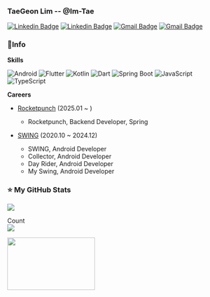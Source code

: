 ### TaeGeon Lim -- @Im-Tae

[![Linkedin Badge](https://img.shields.io/badge/-LinkedIn-blue?style=flat-square&logo=Linkedin&logoColor=white&link=https://www.linkedin.com/in/limtaegeon)](https://www.linkedin.com/in/limtaegeon) [![Linkedin Badge](https://img.shields.io/badge/-Rocketpunch-black?style=flat-square&logo=rocket&logoColor=white&link=https://www.rocketpunch.com/@itggood2420)](https://www.rocketpunch.com/@itggood2420) [![Gmail Badge](https://img.shields.io/badge/-Gmail-d14836?style=flat-square&logo=Gmail&logoColor=white&link=mailto:itggood2420@gmail.com)](mailto:itggood2420@gmail.com) [![Gmail Badge](https://img.shields.io/badge/-Blog-000000)](https://imleaf.tistory.com/) 

### 📑Info
**Skills**

![Android](https://img.shields.io/badge/-Android-green?style=flat-square&logo=android&logoColor=white) 
![Flutter](https://img.shields.io/badge/-Flutter-042B59?style=flat-square&logo=flutter&logoColor=white) 
![Kotlin](https://img.shields.io/badge/-Kotlin-B125EA?style=flat-square&logo=kotlin&logoColor=white) 
![Dart](https://img.shields.io/badge/-Dart-0553B1?style=flat-square&logo=dart&logoColor=white)
![Spring Boot](https://img.shields.io/badge/-SpringBoot-6DB33F?style=flat-square&logo=spring&logoColor=white) 
![JavaScript](https://img.shields.io/badge/-JavaScript-f0db4f?style=flat-square&logo=javascript&logoColor=white) 
![TypeScript](https://img.shields.io/badge/-TypeScript-007acc?style=flat-square&logo=typescript&logoColor=white) 

**Careers**
- [Rocketpunch](https://rocketpunch.com/) (2025.01 ~ )
  - Rocketpunch, Backend Developer, Spring
 
- [SWING](https://swingmobility.co/) (2020.10 ~ 2024.12)
  - SWING, Android Developer
  - Collector, Android Developer
  - Day Rider, Android Developer
  - My Swing, Android Developer

### ⭐ My GitHub Stats

[![](https://github-readme-stats.vercel.app/api?username=Im-Tae&count_private=true&show_icons=true&hide_border=true)]((https://github.com/Im-Tae))

<p align="start"> 
  Count<br>
  <img src="https://profile-counter.glitch.me/Im-Tae/count.svg" />
</p>

<a href="https://github.com/devxb/gitanimals">
  <img
    src="https://render.gitanimals.org/lines/Im-Tae?pet-id=586075221281557114"
    width="200"
    height="120"
  />
</a>
